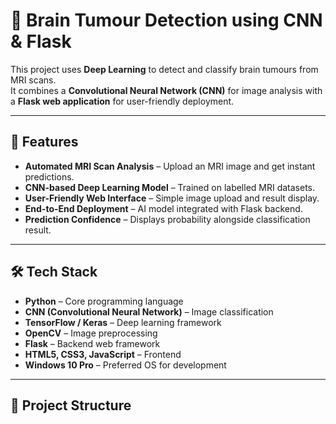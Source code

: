 # 🧠 Brain Tumour Detection using CNN & Flask

This project uses **Deep Learning** to detect and classify brain tumours from MRI scans.  
It combines a **Convolutional Neural Network (CNN)** for image analysis with a **Flask web application** for user-friendly deployment.

---

## 🚀 Features
- **Automated MRI Scan Analysis** – Upload an MRI image and get instant predictions.
- **CNN-based Deep Learning Model** – Trained on labelled MRI datasets.
- **User-Friendly Web Interface** – Simple image upload and result display.
- **End-to-End Deployment** – AI model integrated with Flask backend.
- **Prediction Confidence** – Displays probability alongside classification result.

---

## 🛠 Tech Stack
- **Python** – Core programming language
- **CNN (Convolutional Neural Network)** – Image classification
- **TensorFlow / Keras** – Deep learning framework
- **OpenCV** – Image preprocessing
- **Flask** – Backend web framework
- **HTML5, CSS3, JavaScript** – Frontend
- **Windows 10 Pro** – Preferred OS for development

---

## 📂 Project Structure
